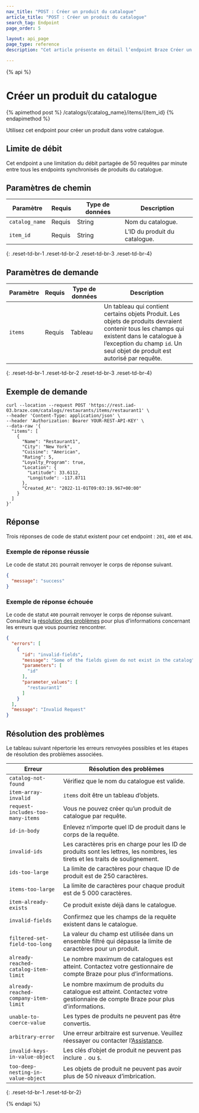 ```yaml
---
nav_title: "POST : Créer un produit du catalogue"
article_title: "POST : Créer un produit du catalogue"
search_tag: Endpoint
page_order: 5

layout: api_page
page_type: reference
description: "Cet article présente en détail l’endpoint Braze Créer un produit du catalogue."

---
```

{% api %}
# Créer un produit du catalogue
{% apimethod post %}
/catalogs/{catalog_name}/items/{item_id}
{% endapimethod %}

Utilisez cet endpoint pour créer un produit dans votre catalogue.

## Limite de débit

Cet endpoint a une limitation du débit partagée de 50 requêtes par minute entre tous les endpoints synchronisés de produits du catalogue.

## Paramètres de chemin

| Paramètre | Requis | Type de données | Description |
|---|---|---|---|
| `catalog_name` | Requis | String | Nom du catalogue. |
| `item_id` | Requis | String | L’ID du produit du catalogue. |
{: .reset-td-br-1 .reset-td-br-2 .reset-td-br-3 .reset-td-br-4}

## Paramètres de demande

| Paramètre | Requis | Type de données | Description |
|---|---|---|---|
| `items` | Requis | Tableau | Un tableau qui contient certains objets Produit. Les objets de produits devraient contenir tous les champs qui existent dans le catalogue à l’exception du champ `id`. Un seul objet de produit est autorisé par requête. |
{: .reset-td-br-1 .reset-td-br-2 .reset-td-br-3 .reset-td-br-4}

## Exemple de demande

```
curl --location --request POST 'https://rest.iad-03.braze.com/catalogs/restaurants/items/restaurant1' \
--header 'Content-Type: application/json' \
--header 'Authorization: Bearer YOUR-REST-API-KEY' \
--data-raw '{
  "items": [
    {
      "Name": "Restaurant1",
      "City": "New York",
      "Cuisine": "American",
      "Rating": 5,
      "Loyalty_Program": true,
      "Location": {
        "Latitude": 33.6112,
        "Longitude": -117.8711
      },
      "Created_At": "2022-11-01T09:03:19.967+00:00"
    }
  ]
}'
```

## Réponse

Trois réponses de code de statut existent pour cet endpoint : `201`, `400` et `404`.

### Exemple de réponse réussie

Le code de statut `201` pourrait renvoyer le corps de réponse suivant.

```json
{
  "message": "success"
}
```

### Exemple de réponse échouée

Le code de statut `400` pourrait renvoyer le corps de réponse suivant. Consultez la [résolution des problèmes](#troubleshooting) pour plus d’informations concernant les erreurs que vous pourriez rencontrer.

```json
{
  "errors": [
    {
      "id": "invalid-fields",
      "message": "Some of the fields given do not exist in the catalog",
      "parameters": [
        "id"
      ],
      "parameter_values": [
        "restaurant1"
      ]
    }
  ],
  "message": "Invalid Request"
}
```

## Résolution des problèmes

Le tableau suivant répertorie les erreurs renvoyées possibles et les étapes de résolution des problèmes associées.

| Erreur | Résolution des problèmes |
| --- | --- |
| `catalog-not-found` | Vérifiez que le nom du catalogue est valide. |
| `item-array-invalid` | `items` doit être un tableau d’objets. |
| `request-includes-too-many-items` | Vous ne pouvez créer qu’un produit de catalogue par requête. | 
| `id-in-body` | Enlevez n’importe quel ID de produit dans le corps de la requête. |
| `invalid-ids` | Les caractères pris en charge pour les ID de produits sont les lettres, les nombres, les tirets et les traits de soulignement. |
| `ids-too-large` | La limite de caractères pour chaque ID de produit est de 250 caractères. |
| `items-too-large` | La limite de caractères pour chaque produit est de 5 000 caractères. |
| `item-already-exists` | Ce produit existe déjà dans le catalogue. |
| `invalid-fields` | Confirmez que les champs de la requête existent dans le catalogue. |
| `filtered-set-field-too-long` | La valeur du champ est utilisée dans un ensemble filtré qui dépasse la limite de caractères pour un produit. |
| `already-reached-catalog-item-limit` | Le nombre maximum de catalogues est atteint. Contactez votre gestionnaire de compte Braze pour plus d’informations. |
| `already-reached-company-item-limit` | Le nombre maximum de produits du catalogue est atteint. Contactez votre gestionnaire de compte Braze pour plus d’informations. | 
| `unable-to-coerce-value` | Les types de produits ne peuvent pas être convertis. |
| `arbitrary-error` | Une erreur arbitraire est survenue. Veuillez réessayer ou contacter l’[Assistance]({{site.baseurl}}/support_contact/). |
| `invalid-keys-in-value-object` | Les clés d’objet de produit ne peuvent pas inclure `.` ou `$`. |
| `too-deep-nesting-in-value-object` | Les objets de produit ne peuvent pas avoir plus de 50 niveaux d’imbrication. |
{: .reset-td-br-1 .reset-td-br-2}

{% endapi %}